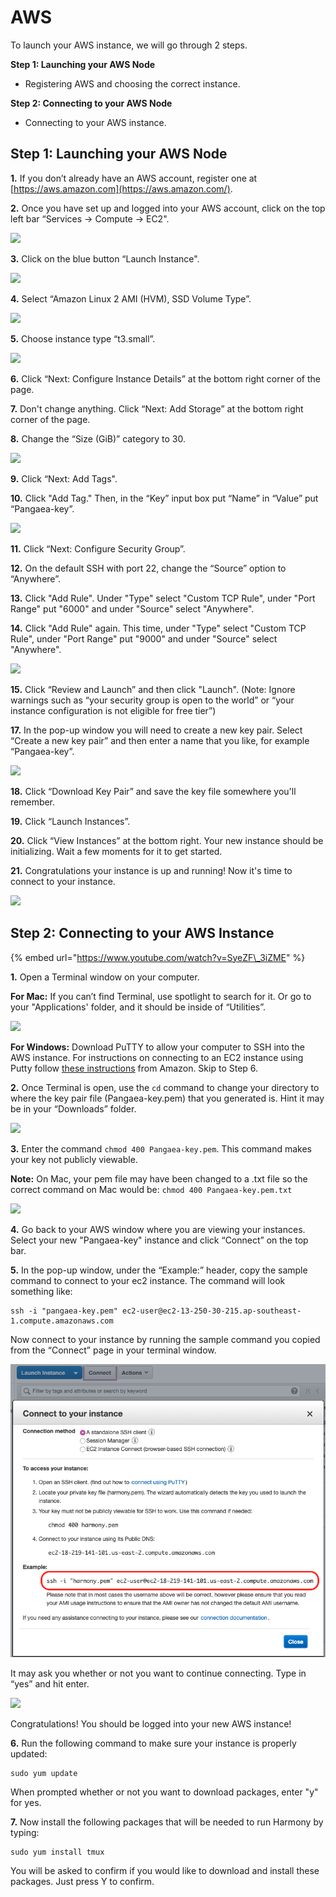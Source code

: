 # AWS

To launch your AWS instance, we will go through 2 steps.

**Step 1: Launching your AWS Node**

* Registering AWS and choosing the correct instance.

**Step 2: Connecting to your AWS Node**

* Connecting to your AWS instance.

## Step 1: Launching your AWS Node

**1.** If you don’t already have an AWS account, register one at [https://aws.amazon.com](https://aws.amazon.com/).

**2.** Once you have set up and logged into your AWS account, click on the top left bar “Services -&gt; Compute -&gt; EC2".

![](https://blobs.gitbook.com/assets%2F-M-IDt7HenNiPUXWT_3k%2F-M-SpPev7Rx3tI5_8vit%2F-M-SvY1PztdgOcjd96xZ%2Fassets_-LlDqlxK8e45wuh1WH4h_-LlEvL4ccZjjcXwS1WWY_-LlEoh9qALwq7NrZTaQH_assets%252F-LiQYKCcGux_Ib7Gddno%252F-Lj2HFbsGU29d_abCLle%252F-Lj2HGc3Atm_1mokTWXl%252FAWS-step3%20%281%29.png?alt=media&token=2ab52e1b-9c94-4ae3-bf28-738cbeb9a917)

**3.** Click on the blue button “Launch Instance".

![](https://blobs.gitbook.com/assets%2F-M-IDt7HenNiPUXWT_3k%2F-M-SpPev7Rx3tI5_8vit%2F-M-Sv_xB0oo1-kzPVcC6%2Fassets_-LlDqlxK8e45wuh1WH4h_-LlEvL4ccZjjcXwS1WWY_-LlEoorXG-dkasj2ahJd_assets%252F-LiQYKCcGux_Ib7Gddno%252F-Lj2HFbsGU29d_abCLle%252F-Lj2HGc5NkR0XElzEk6I%252FAWS-step4.png?alt=media&token=29eea808-5ec5-4a38-b483-8d22c1941c76)

**4.** Select “Amazon Linux 2 AMI \(HVM\), SSD Volume Type”.

![](https://blobs.gitbook.com/assets%2F-M-IDt7HenNiPUXWT_3k%2F-M18EnlHhxfs4IlN_Xhi%2F-M18Eym_BjlKXaPChBdj%2Fassets_-LlDqlxK8e45wuh1WH4h_-LlEvL4ccZjjcXwS1WWY_-LlEoyu2o6s4Sjkvm34W_assets%252F-LiQYKCcGux_Ib7Gddno%252F-Lj2HFbsGU29d_abCLle%252F-Lj2HGc7aUnyzpkZdHd7%252FAWS-step5.png?alt=media&token=d89a9daf-e89c-4472-97ff-c2890379be82)

**5.** Choose instance type “t3.small”.

![](https://blobs.gitbook.com/assets%2F-M-IDt7HenNiPUXWT_3k%2F-M18EnlHhxfs4IlN_Xhi%2F-M18F2JIm4erwMfI-q2t%2FScreen%20Shot%202020-02-12%20at%206.20.12%20PM.png?alt=media&token=6eafd968-4468-4b58-b843-5360050982ce)

**6.** Click “Next: Configure Instance Details” at the bottom right corner of the page.

**7.** Don't change anything. Click “Next: Add Storage” at the bottom right corner of the page.

**8.** Change the “Size \(GiB\)” category to 30.

![](https://blobs.gitbook.com/assets%2F-M-IDt7HenNiPUXWT_3k%2F-M18EnlHhxfs4IlN_Xhi%2F-M18F8KuOllmF1Crzz68%2FScreen%20Shot%202020-02-27%20at%204.01.10%20PM.png?alt=media&token=feb59374-66c5-4e85-adb7-e020c172ad92)

**9.** Click “Next: Add Tags".

**10.** Click "Add Tag." Then, in the “Key” input box put “Name” in “Value” put “Pangaea-key”.

![](https://blobs.gitbook.com/assets%2F-M-IDt7HenNiPUXWT_3k%2F-M-SpPev7Rx3tI5_8vit%2F-M-SvyBAYVDNioAq1d8n%2Fassets_-LlDqlxK8e45wuh1WH4h_-LlEvL4ccZjjcXwS1WWY_-LlEqF6sFapEJt6e_ruU_Capture.png?alt=media&token=c2319a18-312e-447a-814f-9d204183a32e)

**11.** Click “Next: Configure Security Group”.

**12.** On the default SSH with port 22, change the “Source” option to “Anywhere”.

**13.** Click "Add Rule". Under "Type" select "Custom TCP Rule", under "Port Range" put "6000" and under "Source" select "Anywhere".

**14.** Click "Add Rule" again. This time, under "Type" select "Custom TCP Rule", under "Port Range" put "9000" and under "Source" select "Anywhere".

![](https://blobs.gitbook.com/assets%2F-M-IDt7HenNiPUXWT_3k%2F-M-SpPev7Rx3tI5_8vit%2F-M-Sw01Yoy6KQN9QE9PX%2Fassets_-LlDqlxK8e45wuh1WH4h_-Lw56FxOeYv0YR4puCg__-Lw56P4Wvhdd5sBaWFho_security_groups_aws.jpg?alt=media&token=f3004e29-8898-4d6f-8654-37de5d847936)

**15.** Click “Review and Launch” and then click "Launch". \(Note: Ignore warnings such as “your security group is open to the world” or “your instance configuration is not eligible for free tier”\)

**17.** In the pop-up window you will need to create a new key pair. Select “Create a new key pair” and then enter a name that you like, for example “Pangaea-key”.

![](https://blobs.gitbook.com/assets%2F-M-IDt7HenNiPUXWT_3k%2F-M-SpPev7Rx3tI5_8vit%2F-M-Sw3fLntQmXXvy3JHd%2Fassets_-LlDqlxK8e45wuh1WH4h_-LlEvL4ccZjjcXwS1WWY_-LlEqxD-n79Fd0kkMCF3_Capture.png?alt=media&token=673b6e2c-f70a-4a36-8485-751f3becad99)

**18.** Click “Download Key Pair” and save the key file somewhere you'll remember.

**19.** Click “Launch Instances”.

**20.** Click “View Instances” at the bottom right. Your new instance should be initializing. Wait a few moments for it to get started.

**21.** Congratulations your instance is up and running! Now it's time to connect to your instance.

![](https://blobs.gitbook.com/assets%2F-M-IDt7HenNiPUXWT_3k%2F-M18Fj8DCAY2KtBma_zp%2F-M18G50wfliuTSWxfFPs%2Fassets_-LlDqlxK8e45wuh1WH4h_-LlEvL4ccZjjcXwS1WWY_-LlErACMN7pbdPNpbeia_assets%252F-LiQYKCcGux_Ib7Gddno%252F-Lj2HFbsGU29d_abCLle%252F-Lj2HGcJYpniB9O_xpMo%252FAWS-step21.png?alt=media&token=cbd9a6fb-c7dd-43db-83cd-bfc8026058a8)

## Step 2: Connecting to your AWS Instance

{% embed url="https://www.youtube.com/watch?v=SyeZF\_3iZME" %}

**1.** Open a Terminal window on your computer.

 **For Mac:** If you can’t find Terminal, use spotlight to search for it. Or go to your "Applications' folder, and it should be inside of “Utilities”.

![](https://blobs.gitbook.com/assets%2F-M-IDt7HenNiPUXWT_3k%2F-M-SpPev7Rx3tI5_8vit%2F-M-SwDSVomei_wm8RgU8%2Fassets_-LlDqlxK8e45wuh1WH4h_-LlEvL4ccZjjcXwS1WWY_-LlErPyudVu-nb4ZLB4D_assets%252F-LiQYKCcGux_Ib7Gddno%252F-Lj2HFbsGU29d_abCLle%252F-Lj2HGcLt-ekXY8UUO4g%252Fkey-step1.png?alt=media&token=04abdbb4-bec6-4c09-94ae-b9aca707139d)

**For Windows:** Download PuTTY to allow your computer to SSH into the AWS instance. For instructions on connecting to an EC2 instance using Putty follow [these instructions](https://docs.aws.amazon.com/quickstarts/latest/vmlaunch/step-2-connect-to-instance.html) from Amazon. Skip to Step 6.

**2.** Once Terminal is open, use the `cd` command to change your directory to where the key pair file \(Pangaea-key.pem\) that you generated is. Hint it may be in your “Downloads” folder.

![](https://blobs.gitbook.com/assets%2F-M-IDt7HenNiPUXWT_3k%2F-M-SpPev7Rx3tI5_8vit%2F-M-SwIfjL7K3O36MS2Lc%2Fassets_-LlDqlxK8e45wuh1WH4h_-LlYZ1j_-40H7bnDrwxD_-LlYgjVgJIwE8kk2L6wF_AWSCDDOWNLAODS.png?alt=media&token=3d58106e-1758-46e7-835e-45efc1a8f6de)

**3.** Enter the command `chmod 400 Pangaea-key.pem`. This command makes your key not publicly viewable.

**Note:** On Mac, your pem file may have been changed to a .txt file so the correct command on Mac would be: `chmod 400 Pangaea-key.pem.txt`

![](https://blobs.gitbook.com/assets%2F-M-IDt7HenNiPUXWT_3k%2F-M1ZJQFhdhIexbw67x-l%2F-M1ZUv7XgOzmLxxNLMUq%2Fimage.png?alt=media&token=ffbf732d-b408-47ce-9179-9d5ac19a22d2)

**4.** Go back to your AWS window where you are viewing your instances. Select your new "Pangaea-key" instance and click “Connect” on the top bar.

**5.** In the pop-up window, under the “Example:” header, copy the sample command to connect to your ec2 instance. The command will look something like:

```text
ssh -i "pangaea-key.pem" ec2-user@ec2-13-250-30-215.ap-southeast-1.compute.amazonaws.com
```

Now connect to your instance by running the sample command you copied from the “Connect” page in your terminal window.

![](../../.gitbook/assets/image%20%286%29.png)

It may ask you whether or not you want to continue connecting. Type in “yes” and hit enter.

![](https://blobs.gitbook.com/assets%2F-M-IDt7HenNiPUXWT_3k%2F-M-SpPev7Rx3tI5_8vit%2F-M-SwU2UBsT7Dov4WsF6%2Fassets_-LlDqlxK8e45wuh1WH4h_-LlYZ1j_-40H7bnDrwxD_-LlYiEuvvkCZfCrmaujP_AWSpangaeaConnected.png?alt=media&token=0b089e53-81bf-49b0-acc3-7ea47f5e9f55)

Congratulations! You should be logged into your new AWS instance!

 **6.** Run the following command to make sure your instance is properly updated:

```text
sudo yum update
```

When prompted whether or not you want to download packages, enter "y" for yes.

**7.** Now install the following packages that will be needed to run Harmony by typing:

```text
sudo yum install tmux
```

You will be asked to confirm if you would like to download and install these packages. Just press Y to confirm.

